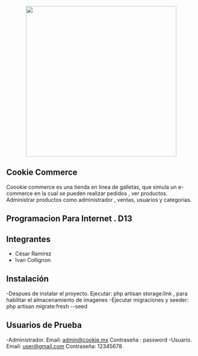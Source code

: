 <p align="center"><img src="https://res.cloudinary.com/dtfbvvkyp/image/upload/v1566331377/laravel-logolockup-cmyk-red.svg" width="400"></p>



## Cookie Commerce

Coookie commerce es una tienda en linea de galletas, que simula un e-commerce en la cual se pueden realizar pedidos , ver productos. Administrar productos como administrador , ventas, usuarios y categorias.

## Programacion Para Internet . D13
## Integrantes
- César Ramírez 
- Ivan Collignon 

## Instalación 
-Despues de instalar el proyecto. Ejecutar: php artisan storage:link , para habilitar el almacenamiento de imagenes
-Ejecutar migraciones y seeder: php artisan migrate:fresh --seed

## Usuarios de Prueba 
-Administrador. Email: admin@cookie.mx  Contraseña : password
-Usuario. Email: user@gmail.com Contraseña: 12345678



